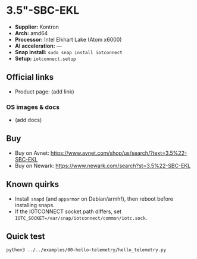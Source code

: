 # 3.5"-SBC-EKL

- **Supplier:** Kontron
- **Arch:** amd64
- **Processor:** Intel Elkhart Lake (Atom x6000)
- **AI acceleration:** —
- **Snap install:** `sudo snap install iotconnect`
- **Setup:** `iotconnect.setup`

## Official links
- Product page: (add link)

### OS images & docs
- (add docs)

## Buy
- Buy on Avnet: https://www.avnet.com/shop/us/search/?text=3.5%22-SBC-EKL
- Buy on Newark: https://www.newark.com/search?st=3.5%22-SBC-EKL

## Known quirks
- Install `snapd` (and `apparmor` on Debian/armhf), then reboot before installing snaps.
- If the IOTCONNECT socket path differs, set `IOTC_SOCKET=/var/snap/iotconnect/common/iotc.sock`.

## Quick test
```bash
python3 ../../examples/00-hello-telemetry/hello_telemetry.py
```
